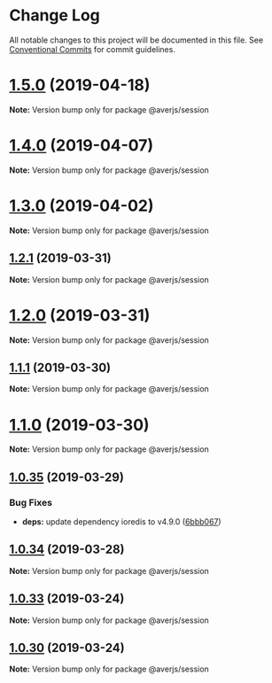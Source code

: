 # Change Log

All notable changes to this project will be documented in this file.
See [Conventional Commits](https://conventionalcommits.org) for commit guidelines.

# [1.5.0](https://github.com/exreplay/aver.js/compare/v1.4.0...v1.5.0) (2019-04-18)

**Note:** Version bump only for package @averjs/session





# [1.4.0](https://github.com/exreplay/aver.js/compare/v1.3.0...v1.4.0) (2019-04-07)

**Note:** Version bump only for package @averjs/session





# [1.3.0](https://github.com/exreplay/aver.js/compare/v1.2.1...v1.3.0) (2019-04-02)

**Note:** Version bump only for package @averjs/session





## [1.2.1](https://github.com/exreplay/aver.js/compare/v1.2.0...v1.2.1) (2019-03-31)

**Note:** Version bump only for package @averjs/session





# [1.2.0](https://github.com/exreplay/aver.js/compare/v1.1.1...v1.2.0) (2019-03-31)

**Note:** Version bump only for package @averjs/session





## [1.1.1](https://github.com/exreplay/aver.js/compare/v1.1.0...v1.1.1) (2019-03-30)

**Note:** Version bump only for package @averjs/session





# [1.1.0](https://github.com/exreplay/aver.js/compare/v1.0.35...v1.1.0) (2019-03-30)

**Note:** Version bump only for package @averjs/session





## [1.0.35](https://github.com/exreplay/aver.js/compare/v1.0.34...v1.0.35) (2019-03-29)


### Bug Fixes

* **deps:** update dependency ioredis to v4.9.0 ([6bbb067](https://github.com/exreplay/aver.js/commit/6bbb067))





## [1.0.34](https://github.com/exreplay/aver.js/compare/v1.0.33...v1.0.34) (2019-03-28)

**Note:** Version bump only for package @averjs/session





## [1.0.33](https://github.com/exreplay/aver.js/compare/v1.0.32...v1.0.33) (2019-03-24)

**Note:** Version bump only for package @averjs/session





## [1.0.30](https://github.com/exreplay/aver.js/compare/v1.0.29...v1.0.30) (2019-03-24)

**Note:** Version bump only for package @averjs/session
